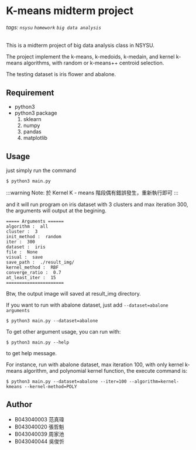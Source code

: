 K-means midterm project
===
###### tags: `nsysu` `homework` `big data analysis`



This is a midterm project of big data analysis class in NSYSU. 


The project implement the k-means, k-medoids, k-medain, and kernel k-means algorithms, with random or k-means++ centroid selection.


The testing dataset is iris flower and abalone. 



## Requirement
- python3
- python3 package
    1. sklearn
    2. numpy
    3. pandas
    4. matplotlib



## Usage 
just simply run the command
```
$ python3 main.py
```
:::warning
Note:
    於 Kernel K - means 階段偶有錯誤發生，重新執行即可
:::


and it will run program on iris dataset with 3 clusters and max iteration 300, the arguments will output at the begining.

```
===== Arguments ======
algorithm :  all
cluster :  3
init_method :  random
iter :  300
dataset :  iris
file :  None
visual :  save
save_path :  ./result_img/
kernel_method :  RBF
converge_ratio :  0.7
at_least_iter :  15
======================
```
Btw, the output image will saved at result_img directory.




If you want to run with abalone dataset, just add `--dataset=abalone arguments`
```
$ python3 main.py --dataset=abalone
```


To get other argument usage, you can run with:
```
$ python3 main.py --help
```
to get help message. 



For instance, run with abalone dataset, max iteration 100,  with only kernel k-means algorithm, and polynomial kernel function, the execute command is:
```
$ python3 main.py --dataset=abalone --iter=100 --algorithm=kernel-kmeans --kernel-method=POLY
```



## Author
- B043040003 范真瑋
- B043040020 張哲魁
- B043040039 周家池
- B043040044 吳俊忻




